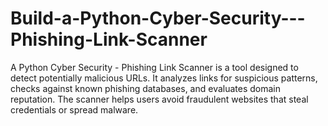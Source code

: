 # Build-a-Python-Cyber-Security---Phishing-Link-Scanner
A Python Cyber Security - Phishing Link Scanner is a tool designed to detect potentially malicious URLs. It analyzes links for suspicious patterns, checks against known phishing databases, and evaluates domain reputation. The scanner helps users avoid fraudulent websites that steal credentials or spread malware. 
